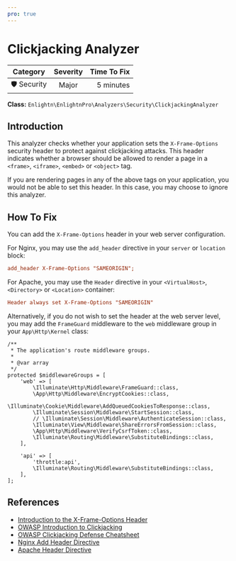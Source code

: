 ```yaml
---
pro: true
---
```


# Clickjacking Analyzer <Badge text="PRO" type="tip"/>

| Category       | Severity   | Time To Fix  |
| -------------  |:----------:| ------------:|
| 🛡️ Security    | Major      | 5 minutes    |

**Class:** `Enlightn\EnlightnPro\Analyzers\Security\ClickjackingAnalyzer`

## Introduction

This analyzer checks whether your application sets the `X-Frame-Options` security header to protect against clickjacking attacks. This header indicates whether a browser should be allowed to render a page in a `<frame>`, `<iframe>`, `<embed>` or `<object>` tag.

If you are rendering pages in any of the above tags on your application, you would not be able to set this header. In this case, you may choose to ignore this analyzer.

## How To Fix

You can add the `X-Frame-Options` header in your web server configuration.

For Nginx, you may use the `add_header` directive in your `server` or `location` block:

```ini
add_header X-Frame-Options "SAMEORIGIN";
```

For Apache, you may use the `Header` directive in your `<VirtualHost>`, `<Directory>` or `<Location>` container:

```ini
Header always set X-Frame-Options "SAMEORIGIN"
```

Alternatively, if you do not wish to set the header at the web server level, you may add the `FrameGuard` middleware to the `web` middleware group in your `App\Http\Kernel` class:

```php{8}
/**
 * The application's route middleware groups.
 *
 * @var array
 */
protected $middlewareGroups = [
    'web' => [
        \Illuminate\Http\Middleware\FrameGuard::class,
        \App\Http\Middleware\EncryptCookies::class,
        \Illuminate\Cookie\Middleware\AddQueuedCookiesToResponse::class,
        \Illuminate\Session\Middleware\StartSession::class,
        // \Illuminate\Session\Middleware\AuthenticateSession::class,
        \Illuminate\View\Middleware\ShareErrorsFromSession::class,
        \App\Http\Middleware\VerifyCsrfToken::class,
        \Illuminate\Routing\Middleware\SubstituteBindings::class,
    ],

    'api' => [
        'throttle:api',
        \Illuminate\Routing\Middleware\SubstituteBindings::class,
    ],
];
```

## References

- [Introduction to the X-Frame-Options Header](https://developer.mozilla.org/en-US/docs/Web/HTTP/Headers/X-Frame-Options)
- [OWASP Introduction to Clickjacking](https://owasp.org/www-community/attacks/Clickjacking)
- [OWASP Clickjacking Defense Cheatsheet](https://cheatsheetseries.owasp.org/cheatsheets/Clickjacking_Defense_Cheat_Sheet.html)
- [Nginx Add Header Directive](http://nginx.org/en/docs/http/ngx_http_headers_module.html)
- [Apache Header Directive](https://httpd.apache.org/docs/current/mod/mod_headers.html)